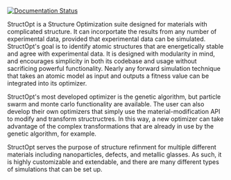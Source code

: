 [![Documentation Status](https://readthedocs.org/projects/structopt-modular/badge/?version=latest)](http://structopt-modular.readthedocs.org/en/latest/)

StructOpt is a Structure Optimization suite designed for materials with complicated structure. It can incorportate the results from any number of experimental data, provided that experimental data can be simulated. StructOpt's goal is to identify atomic structures that are energetically stable and agree with experimental data. It is designed with modularity in mind, and encourages simplicity in both its codebase and usage without sacrificing powerful functionality. Nearly any forward simulation technique that takes an atomic model as input and outputs a fitness value can be integrated into its optimizer.

StructOpt's most developed optimizer is the genetic algorithm, but particle swarm and monte carlo functionality are available. The user can also develop their own optimizers that simply use the material-modification API to modify and transform structructres. In this way, a new optimizer can take advantage of the complex transformations that are already in use by the genetic algorithm, for example.

StructOpt serves the purpose of structure refinment for multiple different materials including nanoparticles, defects, and metallic glasses. As such, it is highly customizable and extendable, and there are many different types of simulations that can be set up.

